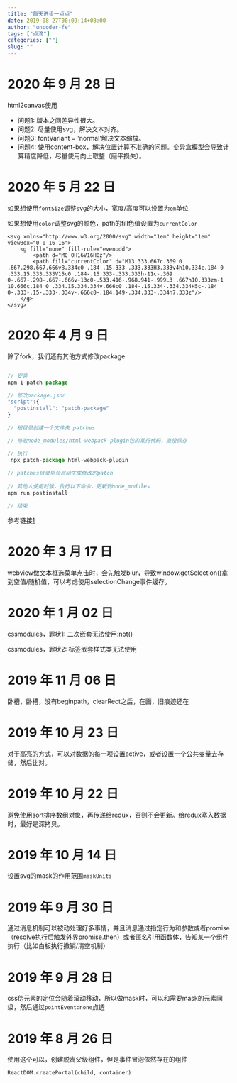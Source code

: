 ```yaml
---
title: "每天进步一点点"
date: 2019-08-27T00:09:14+08:00
author: "uncoder-fe"
tags: ["点滴"]
categories: [""]
slug: ""
---
```


# 2020 年 9 月 28 日

html2canvas使用

- 问题1: 版本之间差异性很大。
- 问题2: 尽量使用svg，解决文本对齐。
- 问题3: fontVariant = 'normal'解决文本缩放。
- 问题4: 使用content-box，解决位置计算不准确的问题。变异盒模型会导致计算精度降低，尽量使用向上取整（磨平损失）。

# 2020 年 5 月 22 日

如果想使用`fontSize`调整svg的大小，宽度/高度可以设置为`em`单位

如果想使用`color`调整svg的颜色，path的fill色值设置为`currentColor`

```
<svg xmlns="http://www.w3.org/2000/svg" width="1em" height="1em" viewBox="0 0 16 16">
    <g fill="none" fill-rule="evenodd">
        <path d="M0 0H16V16H0z"/>
        <path fill="currentColor" d="M13.333.667c.369 0 .667.298.667.666v8.334c0 .184-.15.333-.333.333H3.333v4h10.334c.184 0 .333.15.333.333V15c0 .184-.15.333-.333.333h-11c-.369 0-.667-.298-.667-.666v-13c0-.533.416-.968.941-.999L3 .667h10.333zm-1 10.666c.184 0 .334.15.334.334v.666c0 .184-.15.334-.334.334H5c-.184 0-.333-.15-.333-.334v-.666c0-.184.149-.334.333-.334h7.333z"/>
    </g>
</svg>
```

# 2020 年 4 月 9 日

除了fork，我们还有其他方式修改package

```js

// 安装
npm i patch-package  

// 修改package.json
"script":{
  "postinstall": "patch-package"
}

// 根目录创建一个文件夹 patches

// 修改node_modules/html-webpack-plugin包的某行代码，直接保存

// 执行
 npx patch-package html-webpack-plugin
 
// patches目录里会自动生成修改的patch
 
// 其他人使用时候，执行以下命令，更新到node_modules
npm run postinstall

// 结束
```
参考链接[1](https://github.com/jantimon/html-webpack-plugin/issues/1129#issuecomment-600482080)

# 2020 年 3 月 17 日

webview做文本框选菜单点击时，会先触发blur，导致window.getSelection()拿到空值/随机值，可以考虑使用selectionChange事件缓存。

# 2020 年 1 月 02 日

cssmodules，罪状1: 二次嵌套无法使用:not()

cssmodules，罪状2: 标签嵌套样式类无法使用


# 2019 年 11 月 06 日

卧槽，卧槽，没有beginpath，clearRect之后，在画，旧痕迹还在

# 2019 年 10 月 23 日

对于高亮的方式，可以对数据的每一项设置active，或者设置一个公共变量去存储，然后比对。

# 2019 年 10 月 22 日

避免使用sort排序数组对象，再传递给redux，否则不会更新。给redux塞入数据时，最好是深拷贝。

# 2019 年 10 月 14 日

设置svg的mask的作用范围`maskUnits`

# 2019 年 9 月 30 日

通过消息机制可以被动处理好多事情，并且消息通过指定行为和参数或者promise（resolve执行后触发外界promise.then）或者匿名引用函数体，告知某一个组件执行（比如白板执行撤销/清空机制）

# 2019 年 9 月 28 日

css伪元素的定位会随着滚动移动，所以做mask时，可以和需要mask的元素同级，然后通过`pointEvent:none`点透

# 2019 年 8 月 26 日

使用这个可以，创建脱离父级组件，但是事件冒泡依然存在的组件

```
ReactDOM.createPortal(child, container)
```
